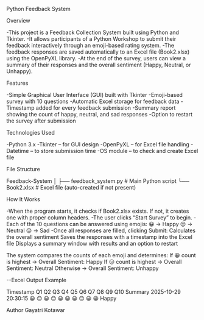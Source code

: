   Python Feedback System

Overview

-This project is a Feedback Collection System built using Python and Tkinter.
-It allows participants of a Python Workshop to submit their feedback interactively through an emoji-based rating system.
-The feedback responses are saved automatically to an Excel file (Book2.xlsx) using the OpenPyXL library.
-At the end of the survey, users can view a summary of their responses and the overall sentiment (Happy, Neutral, or Unhappy).

Features

-Simple Graphical User Interface (GUI) built with Tkinter
-Emoji-based survey with 10 questions
-Automatic Excel storage for feedback data
-Timestamp added for every feedback submission
-Summary report showing the count of happy, neutral, and sad responses
-Option to restart the survey after submission

Technologies Used

-Python 3.x
-Tkinter – for GUI design
-OpenPyXL – for Excel file handling
-Datetime – to store submission time
-OS module – to check and create Excel file

File Structure

Feedback-System
│
├── feedback_system.py      # Main Python script
└── Book2.xlsx              # Excel file (auto-created if not present)

How It Works

-When the program starts, it checks if Book2.xlsx exists.
        If not, it creates one with proper column headers.
-The user clicks “Start Survey” to begin.
-Each of the 10 questions can be answered using emojis:
     😀 → Happy
     😑 → Neutral
     😔 → Sad
-Once all responses are filled, clicking Submit:
      Calculates the overall sentiment
      Saves the responses with a timestamp into the Excel file
      Displays a summary window with results and an option to restart


The system compares the counts of each emoji and determines:
If 😀 count is highest → Overall Sentiment: Happy
If 😑 count is highest → Overall Sentiment: Neutral
Otherwise → Overall Sentiment: Unhappy


--Excel Output Example

Timestamp	Q1	Q2	Q3	Q4	Q5	Q6	Q7	Q8	Q9	Q10	Summary
2025-10-29 20:30:15	😀	😑	😀	😔	😀	😀	😀	😑	😀	😀	Happy

Author
Gayatri Kotawar
